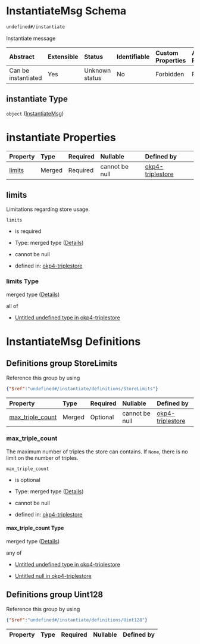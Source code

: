 # InstantiateMsg Schema

```txt
undefined#/instantiate
```

Instantiate message

| Abstract            | Extensible | Status         | Identifiable | Custom Properties | Additional Properties | Access Restrictions | Defined In                                                                     |
| :------------------ | :--------- | :------------- | :----------- | :---------------- | :-------------------- | :------------------ | :----------------------------------------------------------------------------- |
| Can be instantiated | Yes        | Unknown status | No           | Forbidden         | Forbidden             | none                | [okp4-triplestore.json\*](schema/okp4-triplestore.json "open original schema") |

## instantiate Type

`object` ([InstantiateMsg](okp4-triplestore-instantiatemsg.md))

# instantiate Properties

| Property          | Type   | Required | Nullable       | Defined by                                                                                                          |
| :---------------- | :----- | :------- | :------------- | :------------------------------------------------------------------------------------------------------------------ |
| [limits](#limits) | Merged | Required | cannot be null | [okp4-triplestore](okp4-triplestore-instantiatemsg-properties-limits.md "undefined#/instantiate/properties/limits") |

## limits

Limitations regarding store usage.

`limits`

*   is required

*   Type: merged type ([Details](okp4-triplestore-instantiatemsg-properties-limits.md))

*   cannot be null

*   defined in: [okp4-triplestore](okp4-triplestore-instantiatemsg-properties-limits.md "undefined#/instantiate/properties/limits")

### limits Type

merged type ([Details](okp4-triplestore-instantiatemsg-properties-limits.md))

all of

*   [Untitled undefined type in okp4-triplestore](okp4-triplestore-instantiatemsg-properties-limits-allof-0.md "check type definition")

# InstantiateMsg Definitions

## Definitions group StoreLimits

Reference this group by using

```json
{"$ref":"undefined#/instantiate/definitions/StoreLimits"}
```

| Property                                | Type   | Required | Nullable       | Defined by                                                                                                                                                                              |
| :-------------------------------------- | :----- | :------- | :------------- | :-------------------------------------------------------------------------------------------------------------------------------------------------------------------------------------- |
| [max\_triple\_count](#max_triple_count) | Merged | Optional | cannot be null | [okp4-triplestore](okp4-triplestore-instantiatemsg-definitions-storelimits-properties-max_triple_count.md "undefined#/instantiate/definitions/StoreLimits/properties/max_triple_count") |

### max\_triple\_count

The maximum number of triples the store can contains. If `None`, there is no limit on the number of triples.

`max_triple_count`

*   is optional

*   Type: merged type ([Details](okp4-triplestore-instantiatemsg-definitions-storelimits-properties-max_triple_count.md))

*   cannot be null

*   defined in: [okp4-triplestore](okp4-triplestore-instantiatemsg-definitions-storelimits-properties-max_triple_count.md "undefined#/instantiate/definitions/StoreLimits/properties/max_triple_count")

#### max\_triple\_count Type

merged type ([Details](okp4-triplestore-instantiatemsg-definitions-storelimits-properties-max_triple_count.md))

any of

*   [Untitled undefined type in okp4-triplestore](okp4-triplestore-instantiatemsg-definitions-storelimits-properties-max_triple_count-anyof-0.md "check type definition")

*   [Untitled null in okp4-triplestore](okp4-triplestore-instantiatemsg-definitions-storelimits-properties-max_triple_count-anyof-1.md "check type definition")

## Definitions group Uint128

Reference this group by using

```json
{"$ref":"undefined#/instantiate/definitions/Uint128"}
```

| Property | Type | Required | Nullable | Defined by |
| :------- | :--- | :------- | :------- | :--------- |
